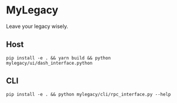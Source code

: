 # MyLegacy

Leave your legacy wisely.

## Host

`pip install -e . && yarn build && python mylegacy/ui/dash_interface.python`

## CLI

`pip install -e . && python mylegacy/cli/rpc_interface.py --help`
